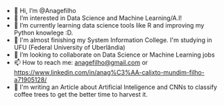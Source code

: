- 👋 Hi, I’m @Anagefilho
- 👀 I’m interested in Data Science and Machine Learning/A.I!
- 🌱 I’m currently learning data science tools like R and improving my Python knowlege :D. 
- 🌱 I'm almost finishing my System Information College. I'm studying in UFU (Federal University of Uberlândia)
- 💞️ I’m looking to collaborate on Data Science or Machine Learning jobs
- 📫 How to reach me: anagefilho@gmail.com or https://www.linkedin.com/in/anag%C3%AA-calixto-mundim-filho-a71905128/
- 🤗 I'm writing an Article about Artificial Inteligence and CNNs to classify coffee trees to get the better time to harvest it.

<!---
Anagefilho/Anagefilho is a ✨ special ✨ repository because its `README.md` (this file) appears on your GitHub profile.
You can click the Preview link to take a look at your changes.
--->
